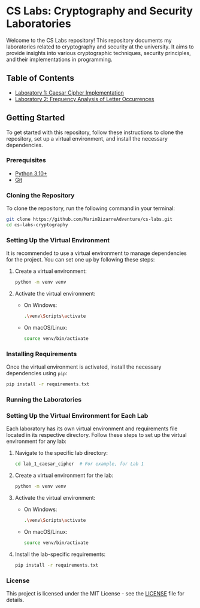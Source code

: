# CS Labs: Cryptography and Security Laboratories

Welcome to the CS Labs repository! This repository documents my laboratories related to cryptography and security at the university. It aims to provide insights into various cryptographic techniques, security principles, and their implementations in programming.

## Table of Contents

- [Laboratory 1: Caesar Cipher Implementation](lab_1_caesar_cipher/README.md)
- [Laboratory 2: Frequency Analysis of Letter Occurrences](lab_2_monoalphabetic_cipher_analysis/README.md)


## Getting Started

To get started with this repository, follow these instructions to clone the repository, set up a virtual environment, and install the necessary dependencies.

### Prerequisites

- [Python 3.10+](https://www.python.org/downloads/)
- [Git](https://git-scm.com/)

### Cloning the Repository

To clone the repository, run the following command in your terminal:

```bash
git clone https://github.com/MarinBizarreAdventure/cs-labs.git
cd cs-labs-cryptography
```

### Setting Up the Virtual Environment

It is recommended to use a virtual environment to manage dependencies for the project. You can set one up by following these steps:

1. Create a virtual environment:
   ```bash
   python -m venv venv
   ```

2. Activate the virtual environment:

   - On Windows:
     ```bash
     .\venv\Scripts\activate
     ```

   - On macOS/Linux:
     ```bash
     source venv/bin/activate
     ```

### Installing Requirements

Once the virtual environment is activated, install the necessary dependencies using `pip`:

```bash
pip install -r requirements.txt
```

### Running the Laboratories

### Setting Up the Virtual Environment for Each Lab

Each laboratory has its own virtual environment and requirements file located in its respective directory. Follow these steps to set up the virtual environment for any lab:

1. Navigate to the specific lab directory:
   ```bash
   cd lab_1_caesar_cipher  # For example, for Lab 1
   ```

2. Create a virtual environment for the lab:
   ```bash
   python -m venv venv
   ```

3. Activate the virtual environment:

   - On Windows:
     ```bash
     .\venv\Scripts\activate
     ```

   - On macOS/Linux:
     ```bash
     source venv/bin/activate
     ```

4. Install the lab-specific requirements:
   ```bash
   pip install -r requirements.txt
   ```

### License

This project is licensed under the MIT License - see the [LICENSE](LICENSE) file for details.
